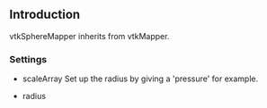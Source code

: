 ## Introduction

vtkSphereMapper inherits from vtkMapper.

### Settings

* scaleArray
  Set up the radius by giving a 'pressure' for example.

* radius
